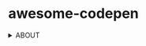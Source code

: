 # awesome-codepen

<details><summary>ABOUT</summary>
<p>

a list of wonderful [Codepen](https://codepen.io/) pens, inspiring you to create amazing apps and games UI

This is my first project related to UI/UX design where I select attractive, useful or just inspirational (in my opinion!) UI / UX solutions, and publish them on GitHub

I don't pretend to be objective at all. just my vision.

Discord server for suggestions, questions or just chatting on a UI / UX topic:
[awesome-ui-ux](https://discord.gg/dzPYzut)

Please note:
the authorship of the pens may not be verified properly.
If you find an error related to authorship of a pen, please report it to the project Discord channel, or create a GitHub issue.

</p>
</details>

